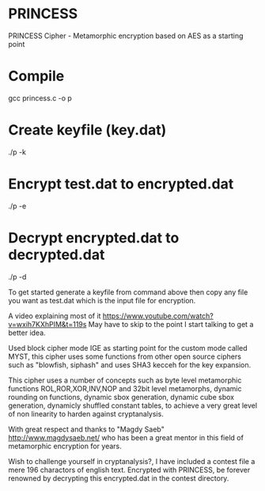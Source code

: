 # PRINCESS
PRINCESS Cipher - Metamorphic encryption based on AES as a starting point

# Compile
gcc princess.c -o p

# Create keyfile (key.dat)
./p -k

# Encrypt test.dat to encrypted.dat
./p -e

# Decrypt encrypted.dat to decrypted.dat
./p -d

To get started generate a keyfile from command above then copy any file you want as test.dat which is the input file for encryption.

A video explaining most of it https://www.youtube.com/watch?v=wxih7KXhPIM&t=119s May have to skip to the point I start talking to get a better idea. 

Used block cipher mode IGE as starting point for the custom mode called MYST, this cipher uses some functions from other open source ciphers such as "blowfish, siphash" and uses SHA3 kecceh for the key expansion.

This cipher uses a number of concepts such as byte level metamorphic functions ROL,ROR,XOR,INV,NOP and 32bit level metamorphs, dynamic rounding on functions, dynamic sbox generation, dynamic cube sbox generation, dynamicly shuffled constant tables, to achieve a very great level of non linearity to harden against cryptanalysis. 

With great respect and thanks to "Magdy Saeb" http://www.magdysaeb.net/ who has been a great mentor in this field of metamorphic encryption for years. 

Wish to challenge yourself in cryptanalysis?, I have included a contest file a mere 196 charactors of english text. Encrypted with PRINCESS, be forever renowned by decrypting this encrypted.dat in the contest directory. 
